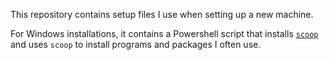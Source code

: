 This repository contains setup files I use when setting up a new machine.

For Windows installations, it contains a Powershell script that installs [`scoop`](https://scoop.sh) and uses `scoop` to install programs and packages I often use.